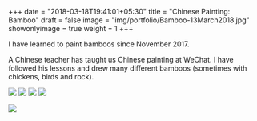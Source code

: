+++
date = "2018-03-18T19:41:01+05:30"
title = "Chinese Painting: Bamboo"
draft = false
image = "img/portfolio/Bamboo-13March2018.jpg"
showonlyimage = true
weight = 1
+++

I have learned to paint bamboos since November 2017.

<!--more-->

A Chinese teacher has taught us Chinese painting at WeChat. I have followed his lessons and drew many different bamboos (sometimes with chickens, birds and rock).


![](/img/portfolio/Bamboo-13March2018.jpg)
![](/img/portfolio/BambooAndChickens-14Feb2018.jpg)
![](/img/portfolio/BambooAndBirds-11Feb2018.jpg)
![](/img/portfolio/Bamboo-28Jan2018.jpg)

![](/img/portfolio/BambooAndRock-26Nov2017.jpg)